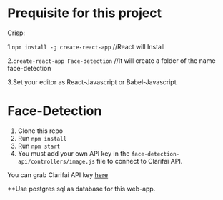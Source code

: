 # Prequisite for this project

Crisp:

1.`npm install -g create-react-app` //React will Install

2.`create-react-app Face-detection` //It will create a folder of the name face-detection

3.Set your editor as React-Javascript or Babel-Javascript


# Face-Detection

1. Clone this repo
2. Run `npm install`
3. Run `npm start`
4. You must add your own API key in the `face-detection-api/controllers/image.js` file to connect to Clarifai API.

You can grab Clarifai API key [here](https://www.clarifai.com/)

**Use postgres sql as database for this web-app.
